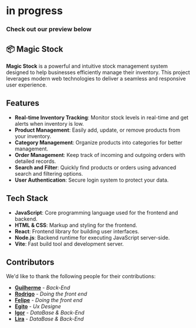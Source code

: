 # in progress
### Check out our preview below



## 📦 Magic Stock

**Magic Stock** is a powerful and intuitive stock management system designed to help businesses efficiently manage their inventory. This project leverages modern web technologies to deliver a seamless and responsive user experience.

## Features

- **Real-time Inventory Tracking**: Monitor stock levels in real-time and get alerts when inventory is low.
- **Product Management**: Easily add, update, or remove products from your inventory.
- **Category Management**: Organize products into categories for better management.
- **Order Management**: Keep track of incoming and outgoing orders with detailed records.
- **Search and Filter**: Quickly find products or orders using advanced search and filtering options.
- **User Authentication**: Secure login system to protect your data.

## Tech Stack

- **JavaScript**: Core programming language used for the frontend and backend.
- **HTML & CSS**: Markup and styling for the frontend.
- **React**: Frontend library for building user interfaces.
- **Node.js**: Backend runtime for executing JavaScript server-side.
- **Vite**: Fast build tool and development server.

## Contributors

We'd like to thank the following people for their contributions:

- **[Guilherme](https://github.com/Gui5002)** - *Back-End*
- **[Rodrigo](https://github.com/rogs55)** - *Doing the front end*
- **[Felipe](https://github.com/FelipeMTavaresS)** - *Doing the front end*
- **[Egito](https://github.com/Egitz)** - *Ux Designe*
- **[Igor](https://github.com/Egitz)** - *DataBase & Back-End*
- **[Lira](https://github.com/Liragbr)** - *DataBase & Back-End*
